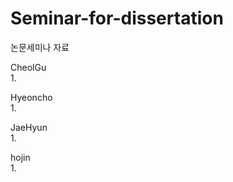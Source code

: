 # Seminar-for-dissertation

논문세미나 자료


  CheolGu <br>
  1.
  
  Hyeoncho <br>
  1.
  
  JaeHyun <br>
  1.
  
  hojin <br>
  1.
